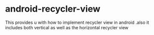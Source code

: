 # android-recycler-view
This provides u with how to implement recycler view in android .also it includes both vertical as well as the horizontal recycler view 
